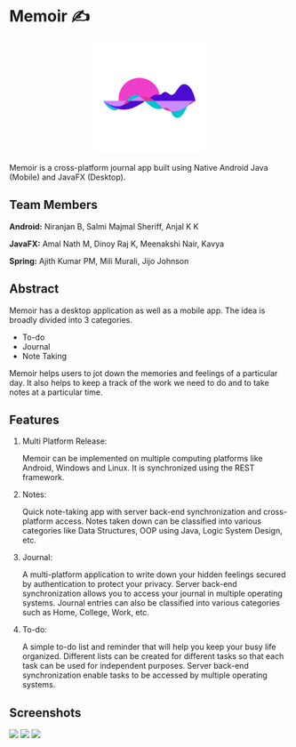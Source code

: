 # Memoir ✍

<div align="center">
  <img src="src/memoir/logo.png" width="200">
</div>

Memoir is a cross-platform journal app built using Native Android Java (Mobile) and JavaFX (Desktop).

## Team Members

__Android:__ Niranjan B, Salmi Majmal Sheriff, Anjal K K

__JavaFX:__ Amal Nath M, Dinoy Raj K, Meenakshi Nair, Kavya

__Spring:__ Ajith Kumar PM, Mili Murali, Jijo Johnson

## Abstract
Memoir has a desktop application as well as a mobile app.
The idea is broadly divided into 3 categories.
- To-do
- Journal
- Note Taking

Memoir helps users to jot down the memories and feelings of a particular day. It also
helps to keep a track of the work we need to do and to take notes at a particular time.

## Features
1. Multi Platform Release:

    Memoir can be implemented on multiple computing platforms like Android,
Windows and Linux. It is synchronized using the REST framework.

2. Notes:

    Quick note-taking app with server back-end synchronization and cross-platform
access. Notes taken down can be classified into various categories like Data Structures, OOP
using Java, Logic System Design, etc.

3. Journal:

    A multi-platform application to write down your hidden feelings secured by
authentication to protect your privacy. Server back-end synchronization allows you to access your journal in multiple
operating systems. Journal entries can also be classified into various categories such as Home, College,
Work, etc.

4. To-do:

    A simple to-do list and reminder that will help you keep your busy life organized. 
Different lists can be created for different tasks so that each task can be used for
independent purposes. Server back-end synchronization enable tasks to be accessed by multiple operating
systems.

## Screenshots
<img src="screenshots/1.png" width="200"> <img src="screenshots/2.png" width="200"> <img src="screenshots/3.png" width="200">
